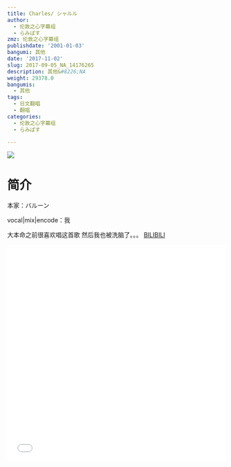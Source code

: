 ```yaml
---
title: Charles/ シャルル
author:
  - 伦敦之心字幕组
  - らみぱす
zmz: 伦敦之心字幕组
publishdate: '2001-01-03'
bangumi: 其他
date: '2017-11-02'
slug: 2017-09-05_NA_14176265
description: 其他&#8226;NA
weight: 29378.0
bangumis:
  - 其他
tags:
  - 日文翻唱
  - 翻唱
categories:
  - 伦敦之心字幕组
  - らみぱす

---
```

![](https://i.imgur.com/CXTRaMf.png)
# 简介  
本家：バルーン

vocal|mix|encode：我

大本命之前很喜欢唱这首歌
然后我也被洗脑了。。。
  [BILIBILI](https://www.bilibili.com/video/av14176265/)

  <iframe src="//www.bilibili.com/html/html5player.html?cid=23140252&aid=14176265" width="100%" height="500" frameborder="0" allowfullscreen="allowfullscreen"></iframe>
